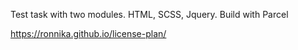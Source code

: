 Test task with two modules.
HTML, SCSS, Jquery.
Build with Parcel

https://ronnika.github.io/license-plan/
